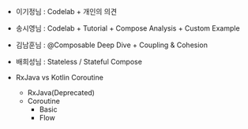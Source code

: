 
- 이기정님 : Codelab + 개인의 의견
- 송시영님 : Codelab + Tutorial + Compose Analysis + Custom Example
- 김남훈님 : @Composable Deep Dive + Coupling & Cohesion
- 배희성님 : Stateless / Stateful Compose

- RxJava vs Kotlin Coroutine
  - RxJava(Deprecated)
  - Coroutine
    - Basic
    - Flow


